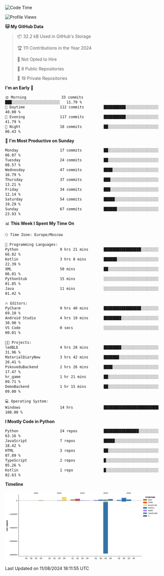 <!--START_SECTION:waka-->
![Code Time](http://img.shields.io/badge/Code%20Time-457%20hrs%2021%20mins-blue)

![Profile Views](http://img.shields.io/badge/Profile%20Views-1-blue)

**🐱 My GitHub Data** 

> 📦 32.2 kB Used in GitHub's Storage 
 > 
> 🏆 111 Contributions in the Year 2024
 > 
> 🚫 Not Opted to Hire
 > 
> 📜 8 Public Repositories 
 > 
> 🔑 19 Private Repositories 
 > 
**I'm an Early 🐤** 

```text
🌞 Morning                33 commits          ███░░░░░░░░░░░░░░░░░░░░░░   11.79 % 
🌆 Daytime                112 commits         ██████████░░░░░░░░░░░░░░░   40.00 % 
🌃 Evening                117 commits         ██████████░░░░░░░░░░░░░░░   41.79 % 
🌙 Night                  18 commits          ██░░░░░░░░░░░░░░░░░░░░░░░   06.43 % 
```
📅 **I'm Most Productive on Sunday** 

```text
Monday                   17 commits          ██░░░░░░░░░░░░░░░░░░░░░░░   06.07 % 
Tuesday                  24 commits          ██░░░░░░░░░░░░░░░░░░░░░░░   08.57 % 
Wednesday                47 commits          ████░░░░░░░░░░░░░░░░░░░░░   16.79 % 
Thursday                 37 commits          ███░░░░░░░░░░░░░░░░░░░░░░   13.21 % 
Friday                   34 commits          ███░░░░░░░░░░░░░░░░░░░░░░   12.14 % 
Saturday                 54 commits          █████░░░░░░░░░░░░░░░░░░░░   19.29 % 
Sunday                   67 commits          ██████░░░░░░░░░░░░░░░░░░░   23.93 % 
```


📊 **This Week I Spent My Time On** 

```text
🕑︎ Time Zone: Europe/Moscow

💬 Programming Languages: 
Python                   9 hrs 21 mins       █████████████████░░░░░░░░   66.82 % 
Kotlin                   3 hrs 8 mins        ██████░░░░░░░░░░░░░░░░░░░   22.39 % 
XML                      50 mins             ██░░░░░░░░░░░░░░░░░░░░░░░   06.01 % 
PythonStub               15 mins             ░░░░░░░░░░░░░░░░░░░░░░░░░   01.85 % 
Java                     11 mins             ░░░░░░░░░░░░░░░░░░░░░░░░░   01.42 % 

🔥 Editors: 
PyCharm                  9 hrs 40 mins       █████████████████░░░░░░░░   69.10 % 
Android Studio           4 hrs 19 mins       ████████░░░░░░░░░░░░░░░░░   30.90 % 
VS Code                  0 secs              ░░░░░░░░░░░░░░░░░░░░░░░░░   00.01 % 

🐱‍💻 Projects: 
ledBLE                   4 hrs 28 mins       ████████░░░░░░░░░░░░░░░░░   31.96 % 
MaterialDiaryNew         3 hrs 42 mins       ███████░░░░░░░░░░░░░░░░░░   26.41 % 
PskoveduBackend          2 hrs 26 mins       ████░░░░░░░░░░░░░░░░░░░░░   17.47 % 
hr_game                  1 hr 21 mins        ██░░░░░░░░░░░░░░░░░░░░░░░   09.71 % 
DemoBackend              1 hr 15 mins        ██░░░░░░░░░░░░░░░░░░░░░░░   09.00 % 

💻 Operating System: 
Windows                  14 hrs              █████████████████████████   100.00 % 
```

**I Mostly Code in Python** 

```text
Python                   24 repos            ████████████████░░░░░░░░░   63.16 % 
JavaScript               7 repos             █████░░░░░░░░░░░░░░░░░░░░   18.42 % 
HTML                     3 repos             ██░░░░░░░░░░░░░░░░░░░░░░░   07.89 % 
TypeScript               2 repos             █░░░░░░░░░░░░░░░░░░░░░░░░   05.26 % 
Kotlin                   1 repo              █░░░░░░░░░░░░░░░░░░░░░░░░   02.63 % 
```



**Timeline**

![Lines of Code chart](https://raw.githubusercontent.com/adlemx/adlemx/main/assets/bar_graph.png)


 Last Updated on 11/08/2024 18:11:55 UTC
<!--END_SECTION:waka-->
